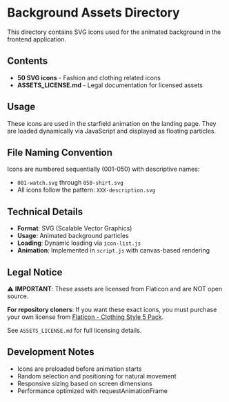 # Background Assets Directory

This directory contains SVG icons used for the animated background in the frontend application.

## Contents
- **50 SVG icons** - Fashion and clothing related icons
- **ASSETS_LICENSE.md** - Legal documentation for licensed assets

## Usage
These icons are used in the starfield animation on the landing page. They are loaded dynamically via JavaScript and displayed as floating particles.

## File Naming Convention
Icons are numbered sequentially (001-050) with descriptive names:
- `001-watch.svg` through `050-shirt.svg`
- All icons follow the pattern: `XXX-description.svg`

## Technical Details
- **Format**: SVG (Scalable Vector Graphics)
- **Usage**: Animated background particles
- **Loading**: Dynamic loading via `icon-list.js`
- **Animation**: Implemented in `script.js` with canvas-based rendering

## Legal Notice
⚠️ **IMPORTANT**: These assets are licensed from Flaticon and are NOT open source. 

**For repository cloners**: If you want these exact icons, you must purchase your own license from [Flaticon - Clothing Style 5 Pack](https://www.flaticon.com/packs/clothing-style-5).

See `ASSETS_LICENSE.md` for full licensing details.

## Development Notes
- Icons are preloaded before animation starts
- Random selection and positioning for natural movement
- Responsive sizing based on screen dimensions
- Performance optimized with requestAnimationFrame
